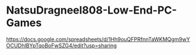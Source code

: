 # NatsuDragneel808-Low-End-PC-Games

https://docs.google.com/spreadsheets/d/1Hh9ouQFPRfnnTaWKMQgm9wYOCUDhlBYpTqoBoFwSZG4/edit?usp=sharing
